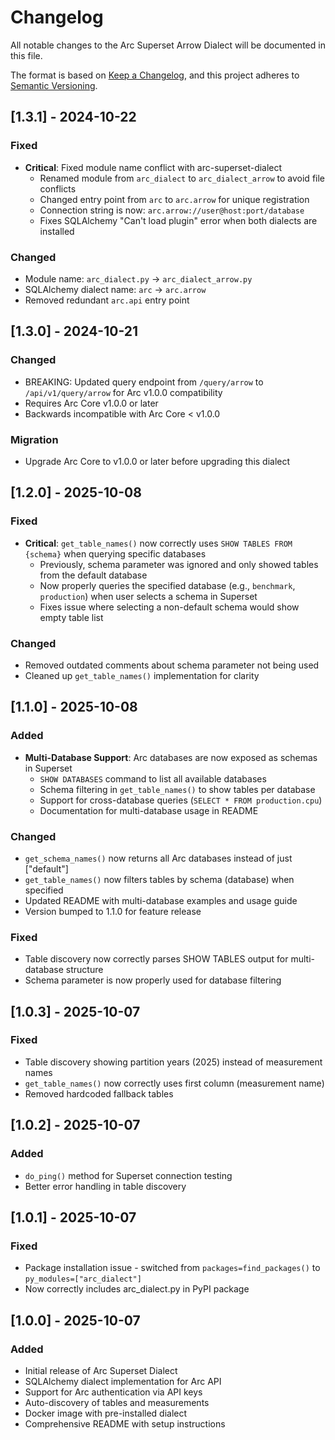 # Changelog

All notable changes to the Arc Superset Arrow Dialect will be documented in this file.

The format is based on [Keep a Changelog](https://keepachangelog.com/en/1.0.0/),
and this project adheres to [Semantic Versioning](https://semver.org/spec/v2.0.0.html).

## [1.3.1] - 2024-10-22

### Fixed
- **Critical**: Fixed module name conflict with arc-superset-dialect
  - Renamed module from `arc_dialect` to `arc_dialect_arrow` to avoid file conflicts
  - Changed entry point from `arc` to `arc.arrow` for unique registration
  - Connection string is now: `arc.arrow://user@host:port/database`
  - Fixes SQLAlchemy "Can't load plugin" error when both dialects are installed

### Changed
- Module name: `arc_dialect.py` → `arc_dialect_arrow.py`
- SQLAlchemy dialect name: `arc` → `arc.arrow`
- Removed redundant `arc.api` entry point

## [1.3.0] - 2024-10-21

### Changed
- BREAKING: Updated query endpoint from `/query/arrow` to `/api/v1/query/arrow` for Arc v1.0.0 compatibility
- Requires Arc Core v1.0.0 or later
- Backwards incompatible with Arc Core < v1.0.0

### Migration
- Upgrade Arc Core to v1.0.0 or later before upgrading this dialect

## [1.2.0] - 2025-10-08

### Fixed
- **Critical**: `get_table_names()` now correctly uses `SHOW TABLES FROM {schema}` when querying specific databases
  - Previously, schema parameter was ignored and only showed tables from the default database
  - Now properly queries the specified database (e.g., `benchmark`, `production`) when user selects a schema in Superset
  - Fixes issue where selecting a non-default schema would show empty table list

### Changed
- Removed outdated comments about schema parameter not being used
- Cleaned up `get_table_names()` implementation for clarity

## [1.1.0] - 2025-10-08

### Added
- **Multi-Database Support**: Arc databases are now exposed as schemas in Superset
  - `SHOW DATABASES` command to list all available databases
  - Schema filtering in `get_table_names()` to show tables per database
  - Support for cross-database queries (`SELECT * FROM production.cpu`)
  - Documentation for multi-database usage in README

### Changed
- `get_schema_names()` now returns all Arc databases instead of just ["default"]
- `get_table_names()` now filters tables by schema (database) when specified
- Updated README with multi-database examples and usage guide
- Version bumped to 1.1.0 for feature release

### Fixed
- Table discovery now correctly parses SHOW TABLES output for multi-database structure
- Schema parameter is now properly used for database filtering

## [1.0.3] - 2025-10-07

### Fixed
- Table discovery showing partition years (2025) instead of measurement names
- `get_table_names()` now correctly uses first column (measurement name)
- Removed hardcoded fallback tables

## [1.0.2] - 2025-10-07

### Added
- `do_ping()` method for Superset connection testing
- Better error handling in table discovery

## [1.0.1] - 2025-10-07

### Fixed
- Package installation issue - switched from `packages=find_packages()` to `py_modules=["arc_dialect"]`
- Now correctly includes arc_dialect.py in PyPI package

## [1.0.0] - 2025-10-07

### Added
- Initial release of Arc Superset Dialect
- SQLAlchemy dialect implementation for Arc API
- Support for Arc authentication via API keys
- Auto-discovery of tables and measurements
- Docker image with pre-installed dialect
- Comprehensive README with setup instructions
